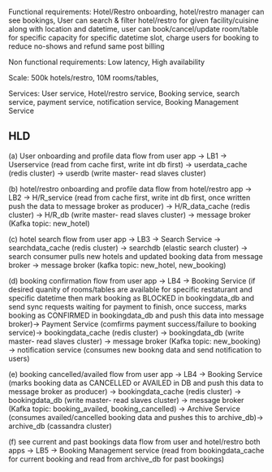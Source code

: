 Functional requirements: Hotel/Restro onboarding, hotel/restro manager can see bookings, User can search & filter hotel/restro for given facility/cuisine along with location and datetime, user can book/cancel/update room/table for specific capacity for specific datetime slot, charge users for booking to reduce no-shows and refund same post billing

Non functional requirements: Low latency, High availability

Scale: 500k hotels/restro, 10M rooms/tables, 

Services: User service, Hotel/restro service, Booking service, search service, payment service, notification service, Booking Management Service

HLD
----

(a) User onboarding and profile data flow from user app -> LB1 -> Userservice (read from cache first, write int db first) -> userdata_cache (redis cluster) -> userdb (write master- read slaves cluster)

(b) hotel/restro onboarding and profile data flow from hotel/restro app -> LB2 -> H/R_service (read from cache first, write int db first, once written push the data to message broker as producer) -> H/R_data_cache (redis cluster) -> H/R_db (write master- read slaves cluster) -> message broker (Kafka topic: new_hotel) 

(c) hotel search flow from user app -> LB3 -> Search Service -> searchdata_cache (redis cluster) -> searchdb (elastic search cluster) -> search consumer pulls new hotels and updated booking data from message broker -> message broker (kafka topic: new_hotel, new_booking)

(d) booking confirmation flow from user app -> LB4 -> Booking Service (if desired quanity of rooms/tables are available for specific restaturant and specific datetime then mark booking as BLOCKED in bookingdata_db and send sync requests waiting for payment to finish, once success, marks booking as CONFIRMED in bookingdata_db and push this data into message broker)-> Payment Service (comfirms payment success/failure to booking service)-> bookingdata_cache (redis cluster) -> bookingdata_db (write master- read slaves cluster) -> message broker (Kafka topic: new_booking) -> notification service (consumes new bookng data and send notification to users)

(e) booking cancelled/availed flow from user app -> LB4 -> Booking Service (marks booking data as CANCELLED or AVAILED in DB and push this data to message broker as producer) -> bookingdata_cache (redis cluster) -> bookingdata_db (write master- read slaves cluster) -> message broker (Kafka topic: booking_availed, booking_cancelled) -> Archive Service (consumes availed/cancelled booking data and pushes this to archive_db)-> archive_db (cassandra cluster)

(f) see current and past bookings data flow from user and hotel/restro both apps -> LB5 -> Booking Management service (read from bookingdata_cache for current booking and read from archive_db for past bookings) 
